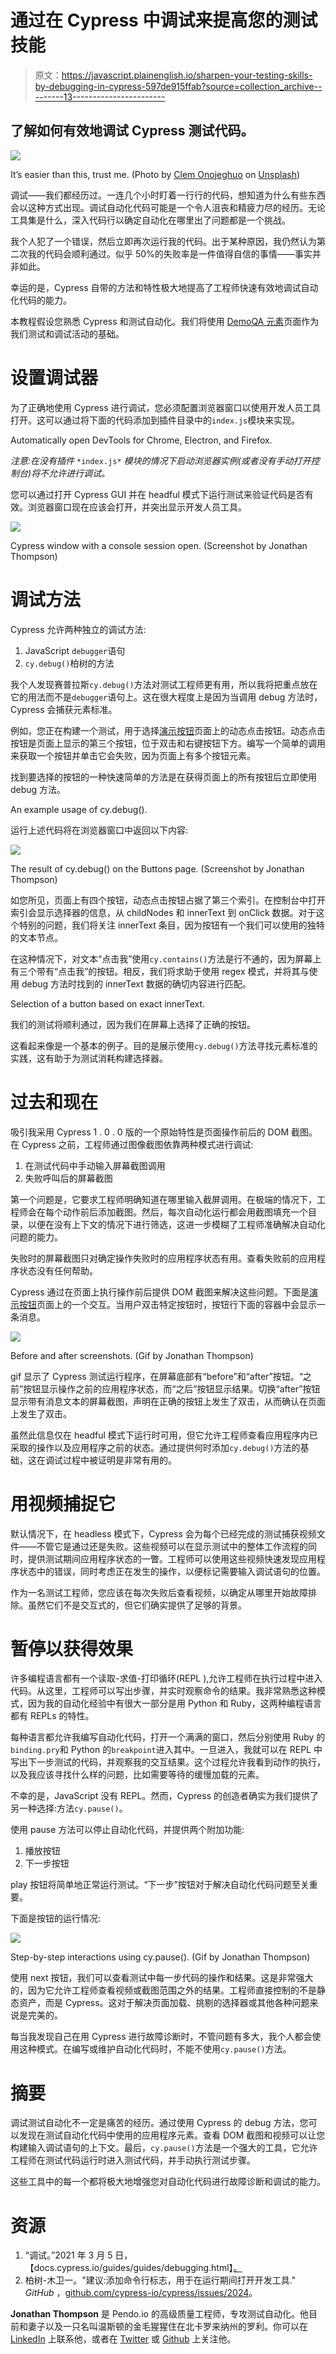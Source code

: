# 通过在 Cypress 中调试来提高您的测试技能

> 原文：<https://javascript.plainenglish.io/sharpen-your-testing-skills-by-debugging-in-cypress-597de915ffab?source=collection_archive---------13----------------------->

## 了解如何有效地调试 Cypress 测试代码。

![](img/55520e7c8b477bfed4aed46c4453e7d2.png)

It’s easier than this, trust me. (Photo by [Clem Onojeghuo](https://unsplash.com/@clemono?utm_source=medium&utm_medium=referral) on [Unsplash](https://unsplash.com?utm_source=medium&utm_medium=referral))

调试——我们都经历过。一连几个小时盯着一行行的代码，想知道为什么有些东西会以这种方式出现。调试自动化代码可能是一个令人沮丧和精疲力尽的经历。无论工具集是什么，深入代码行以确定自动化在哪里出了问题都是一个挑战。

我个人犯了一个错误，然后立即再次运行我的代码。出于某种原因，我仍然认为第二次我的代码会顺利通过。似乎 50%的失败率是一件值得自信的事情——事实并非如此。

幸运的是，Cypress 自带的方法和特性极大地提高了工程师快速有效地调试自动化代码的能力。

本教程假设您熟悉 Cypress 和测试自动化。我们将使用 [DemoQA 元素](https://www.demoqa.com/elements)页面作为我们测试和调试活动的基础。

# 设置调试器

为了正确地使用 Cypress 进行调试，您必须配置浏览器窗口以使用开发人员工具打开。这可以通过将下面的代码添加到插件目录中的`index.js`模块来实现。

Automatically open DevTools for Chrome, Electron, and Firefox.

*注意:在没有插件* `*index.js*` *模块的情况下启动浏览器实例(或者没有手动打开控制台)将不允许进行调试。*

您可以通过打开 Cypress GUI 并在 headful 模式下运行测试来验证代码是否有效。浏览器窗口现在应该会打开，并突出显示开发人员工具。

![](img/9003fe80620d29f02fe5d95709417903.png)

Cypress window with a console session open. (Screenshot by Jonathan Thompson)

# 调试方法

Cypress 允许两种独立的调试方法:

1.  JavaScript `debugger`语句
2.  `cy.debug()`柏树的方法

我个人发现赛普拉斯`cy.debug()`方法对测试工程师更有用，所以我将把重点放在它的用法而不是`debugger`语句上。这在很大程度上是因为当调用 debug 方法时，Cypress 会捕获元素标准。

例如，您正在构建一个测试，用于选择[演示按钮](https://www.demoqa.com/buttons)页面上的动态点击按钮。动态点击按钮是页面上显示的第三个按钮，位于双击和右键按钮下方。编写一个简单的调用来获取一个按钮并单击它会失败，因为页面上有多个按钮元素。

找到要选择的按钮的一种快速简单的方法是在获得页面上的所有按钮后立即使用 debug 方法。

An example usage of cy.debug().

运行上述代码将在浏览器窗口中返回以下内容:

![](img/e9564b2520fb29df59e778e69430b2e2.png)

The result of cy.debug() on the Buttons page. (Screenshot by Jonathan Thompson)

如您所见，页面上有四个按钮，动态点击按钮占据了第三个索引。在控制台中打开索引会显示选择器的信息，从 childNodes 和 innerText 到 onClick 数据。对于这个特别的问题，我们将关注 innerText 条目，因为按钮有一个我们可以使用的独特的文本节点。

在这种情况下，对文本“点击我”使用`cy.contains()`方法是行不通的，因为屏幕上有三个带有“点击我”的按钮。相反，我们将求助于使用 regex 模式，并将其与使用 debug 方法时找到的 innerText 数据的确切内容进行匹配。

Selection of a button based on exact innerText.

我们的测试将顺利通过，因为我们在屏幕上选择了正确的按钮。

这看起来像是一个基本的例子。目的是展示使用`cy.debug()`方法寻找元素标准的实践，这有助于为测试消耗构建选择器。

# 过去和现在

吸引我采用 Cypress 1 . 0 . 0 版的一个原始特性是页面操作前后的 DOM 截图。在 Cypress 之前，工程师通过图像截图依靠两种模式进行调试:

1.  在测试代码中手动输入屏幕截图调用
2.  失败呼叫后的屏幕截图

第一个问题是，它要求工程师明确知道在哪里输入截屏调用。在极端的情况下，工程师会在每个动作前后添加截图。然后，每次自动化运行都会用截图填充一个目录，以便在没有上下文的情况下进行筛选，这进一步模糊了工程师准确解决自动化问题的能力。

失败时的屏幕截图只对确定操作失败时的应用程序状态有用。查看失败前的应用程序状态没有任何帮助。

Cypress 通过在页面上执行操作前后提供 DOM 截图来解决这些问题。下面是[演示按钮](https://www.demoqa.com/buttons)页面上的一个交互。当用户双击特定按钮时，按钮行下面的容器中会显示一条消息。

![](img/61ed421e3b96c1552ca04b93ef180f78.png)

Before and after screenshots. (Gif by Jonathan Thompson)

gif 显示了 Cypress 测试运行程序，在屏幕底部有“before”和“after”按钮。“之前”按钮显示操作之前的应用程序状态，而“之后”按钮显示结果。切换“after”按钮显示带有消息文本的屏幕截图，声明在正确的按钮上发生了双击，从而确认在页面上发生了双击。

虽然此信息仅在 headful 模式下运行时可用，但它允许工程师查看应用程序内已采取的操作以及应用程序之前的状态。通过提供何时添加`cy.debug()`方法的基础，这在调试过程中被证明是非常有用的。

# 用视频捕捉它

默认情况下，在 headless 模式下，Cypress 会为每个已经完成的测试捕获视频文件——不管它是通过还是失败。这些视频可以在显示测试中的整体工作流程的同时，提供测试期间应用程序状态的一瞥。工程师可以使用这些视频快速发现应用程序状态中的错误，同时考虑正在发生的操作，以便标记需要输入调试语句的位置。

作为一名测试工程师，您应该在每次失败后查看视频，以确定从哪里开始故障排除。虽然它们不是交互式的，但它们确实提供了足够的背景。

# 暂停以获得效果

许多编程语言都有一个读取-求值-打印循环(REPL ),允许工程师在执行过程中进入代码。从这里，工程师可以写出步骤，并实时观察命令的结果。我非常熟悉这种模式，因为我的自动化经验中有很大一部分是用 Python 和 Ruby，这两种编程语言都有 REPLs 的特性。

每种语言都允许我编写自动化代码，打开一个满满的窗口，然后分别使用 Ruby 的`binding.pry`和 Python 的`breakpoint`进入其中。一旦进入，我就可以在 REPL 中写出下一步测试的代码，并观察我的交互结果。这个过程允许我看到动作的执行，以及我应该寻找什么样的问题，比如需要等待的缓慢加载的元素。

不幸的是，JavaScript 没有 REPL。然而，Cypress 的创造者确实为我们提供了另一种选择:方法`cy.pause()`。

使用 pause 方法可以停止自动化代码，并提供两个附加功能:

1.  播放按钮
2.  下一步按钮

play 按钮将简单地正常运行测试。“下一步”按钮对于解决自动化代码问题至关重要。

下面是按钮的运行情况:

![](img/751ed5907c7d9e8ed4d3f8b9cb0378e5.png)

Step-by-step interactions using cy.pause(). (Gif by Jonathan Thompson)

使用 next 按钮，我们可以查看测试中每一步代码的操作和结果。这是非常强大的，因为它允许工程师查看视频或截图范围之外的结果。工程师直接控制的不是静态资产，而是 Cypress。这对于解决页面加载、挑剔的选择器或其他各种问题来说是完美的。

每当我发现自己在用 Cypress 进行故障诊断时，不管问题有多大，我个人都会使用这种模式。在编写或维护自动化代码时，不能不使用`cy.pause()`方法。

# 摘要

调试测试自动化不一定是痛苦的经历。通过使用 Cypress 的 debug 方法，您可以发现在测试自动化代码中使用的应用程序元素。查看 DOM 截图和视频可以让您构建输入调试语句的上下文。最后，`cy.pause()`方法是一个强大的工具，它允许工程师在测试代码运行时进入测试代码，并手动执行测试步骤。

这些工具中的每一个都将极大地增强您对自动化代码进行故障诊断和调试的能力。

# 资源

1.  “调试。”2021 年 3 月 5 日，【docs.cypress.io/guides/guides/debugging.html】[。](http://docs.cypress.io/guides/guides/debugging.html)
2.  柏树-木卫一。"建议:添加命令行标志，用于在运行期间打开开发工具." *GitHub* ，[github.com/cypress-io/cypress/issues/2024](http://github.com/cypress-io/cypress/issues/2024)。

**Jonathan Thompson** 是 Pendo.io 的高级质量工程师，专攻测试自动化。他目前和妻子以及一只名叫温斯顿的金毛猩猩住在北卡罗来纳州的罗利。你可以在 [LinkedIn](https://www.linkedin.com/in/jonathanmnthompson/) 上联系他，或者在 [Twitter](https://twitter.com/jacks_elsewhere) 或 [Github](http://github.com/ThompsonJonM) 上关注他。